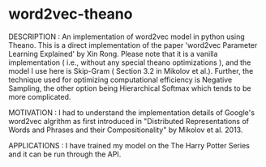 # word2vec-theano
DESCRIPTION : 
An implementation of word2vec model in python using Theano. This is a direct implementation of the paper 'word2vec Parameter Learning Explained' by Xin Rong. Please note that it is a vanilla implementation ( i.e., without any special theano optimizations ), and the model I use here is Skip-Gram ( Section 3.2 in Mikolov et al.). Further, the technique used for optimizing computational efficiency is Negative Sampling, the other option being Hierarchical Softmax which tends to be more complicated.

MOTIVATION :
I had to understand the implementation details of Google's word2vec algrithm as first introduced in "Distributed Representations of Words and Phrases and their Compositionality" by Mikolov et al. 2013.

APPLICATIONS :
I have trained my model on the The Harry Potter Series and it can be run through the API.
